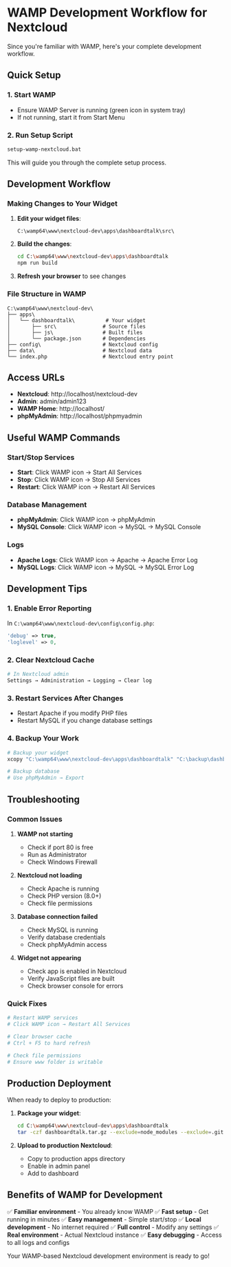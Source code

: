 # WAMP Development Workflow for Nextcloud

Since you're familiar with WAMP, here's your complete development workflow.

## Quick Setup

### 1. Start WAMP
- Ensure WAMP Server is running (green icon in system tray)
- If not running, start it from Start Menu

### 2. Run Setup Script
```bash
setup-wamp-nextcloud.bat
```

This will guide you through the complete setup process.

## Development Workflow

### Making Changes to Your Widget

1. **Edit your widget files**:
   ```
   C:\wamp64\www\nextcloud-dev\apps\dashboardtalk\src\
   ```

2. **Build the changes**:
   ```bash
   cd C:\wamp64\www\nextcloud-dev\apps\dashboardtalk
   npm run build
   ```

3. **Refresh your browser** to see changes

### File Structure in WAMP
```
C:\wamp64\www\nextcloud-dev\
├── apps\
│   └── dashboardtalk\          # Your widget
│       ├── src\               # Source files
│       ├── js\                # Built files
│       └── package.json       # Dependencies
├── config\                    # Nextcloud config
├── data\                      # Nextcloud data
└── index.php                  # Nextcloud entry point
```

## Access URLs

- **Nextcloud**: http://localhost/nextcloud-dev
- **Admin**: admin/admin123
- **WAMP Home**: http://localhost/
- **phpMyAdmin**: http://localhost/phpmyadmin

## Useful WAMP Commands

### Start/Stop Services
- **Start**: Click WAMP icon → Start All Services
- **Stop**: Click WAMP icon → Stop All Services
- **Restart**: Click WAMP icon → Restart All Services

### Database Management
- **phpMyAdmin**: Click WAMP icon → phpMyAdmin
- **MySQL Console**: Click WAMP icon → MySQL → MySQL Console

### Logs
- **Apache Logs**: Click WAMP icon → Apache → Apache Error Log
- **MySQL Logs**: Click WAMP icon → MySQL → MySQL Error Log

## Development Tips

### 1. Enable Error Reporting
In `C:\wamp64\www\nextcloud-dev\config\config.php`:
```php
'debug' => true,
'loglevel' => 0,
```

### 2. Clear Nextcloud Cache
```bash
# In Nextcloud admin
Settings → Administration → Logging → Clear log
```

### 3. Restart Services After Changes
- Restart Apache if you modify PHP files
- Restart MySQL if you change database settings

### 4. Backup Your Work
```bash
# Backup your widget
xcopy "C:\wamp64\www\nextcloud-dev\apps\dashboardtalk" "C:\backup\dashboardtalk" /E /I

# Backup database
# Use phpMyAdmin → Export
```

## Troubleshooting

### Common Issues

1. **WAMP not starting**
   - Check if port 80 is free
   - Run as Administrator
   - Check Windows Firewall

2. **Nextcloud not loading**
   - Check Apache is running
   - Check PHP version (8.0+)
   - Check file permissions

3. **Database connection failed**
   - Check MySQL is running
   - Verify database credentials
   - Check phpMyAdmin access

4. **Widget not appearing**
   - Check app is enabled in Nextcloud
   - Verify JavaScript files are built
   - Check browser console for errors

### Quick Fixes

```bash
# Restart WAMP services
# Click WAMP icon → Restart All Services

# Clear browser cache
# Ctrl + F5 to hard refresh

# Check file permissions
# Ensure www folder is writable
```

## Production Deployment

When ready to deploy to production:

1. **Package your widget**:
   ```bash
   cd C:\wamp64\www\nextcloud-dev\apps\dashboardtalk
   tar -czf dashboardtalk.tar.gz --exclude=node_modules --exclude=.git .
   ```

2. **Upload to production Nextcloud**:
   - Copy to production apps directory
   - Enable in admin panel
   - Add to dashboard

## Benefits of WAMP for Development

✅ **Familiar environment** - You already know WAMP
✅ **Fast setup** - Get running in minutes
✅ **Easy management** - Simple start/stop
✅ **Local development** - No internet required
✅ **Full control** - Modify any settings
✅ **Real environment** - Actual Nextcloud instance
✅ **Easy debugging** - Access to all logs and configs

Your WAMP-based Nextcloud development environment is ready to go!
